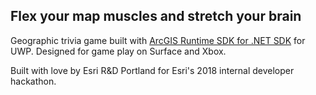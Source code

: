 [](/GeoTrivia/Assets/Square150x150Logo.scale-200.png)

## Flex your map muscles and stretch your brain

Geographic trivia game built with [ArcGIS Runtime SDK for .NET SDK](https://developers.arcgis.com/net/latest/) for UWP. Designed for game play on Surface and Xbox.

Built with love by Esri R&D Portland for Esri's 2018 internal developer hackathon.